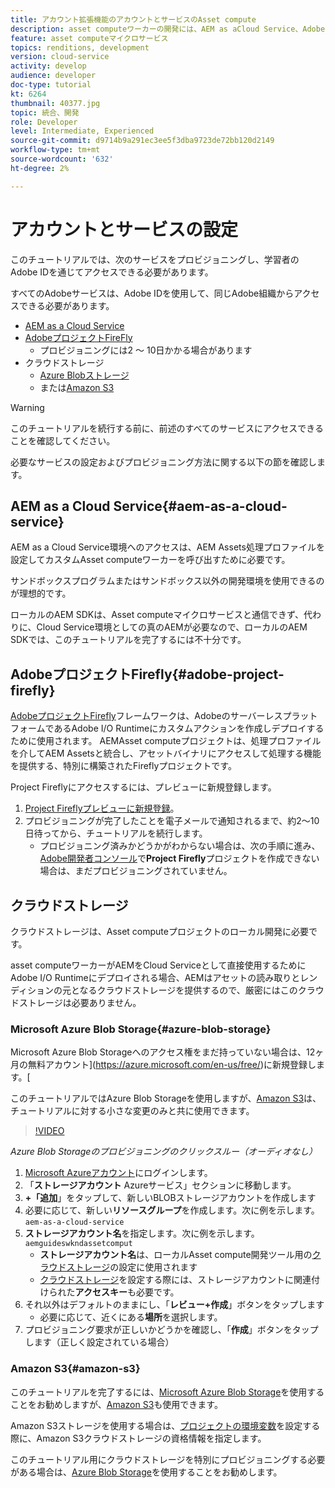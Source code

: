 ```yaml
---
title: アカウント拡張機能のアカウントとサービスのAsset compute
description: asset computeワーカーの開発には、AEM as aCloud Service、AdobeプロジェクトFirefly、MicrosoftまたはAmazonが提供するクラウドストレージなど、アカウントやサービスへのアクセスが必要です。
feature: asset computeマイクロサービス
topics: renditions, development
version: cloud-service
activity: develop
audience: developer
doc-type: tutorial
kt: 6264
thumbnail: 40377.jpg
topic: 統合、開発
role: Developer
level: Intermediate, Experienced
source-git-commit: d9714b9a291ec3ee5f3dba9723de72bb120d2149
workflow-type: tm+mt
source-wordcount: '632'
ht-degree: 2%

---
```



# アカウントとサービスの設定

このチュートリアルでは、次のサービスをプロビジョニングし、学習者のAdobe IDを通じてアクセスできる必要があります。

すべてのAdobeサービスは、Adobe IDを使用して、同じAdobe組織からアクセスできる必要があります。

+ [AEM as a Cloud Service](#aem-as-a-cloud-service)
+ [AdobeプロジェクトFireFly](#adobe-project-firefly)
   + プロビジョニングには2 ～ 10日かかる場合があります
+ クラウドストレージ
   + [Azure Blobストレージ](https://azure.microsoft.com/en-us/services/storage/blobs/)
   + または[Amazon S3](https://aws.amazon.com/s3/?did=ft_card&amp;trk=ft_card)

>[!WARNING]
>
>このチュートリアルを続行する前に、前述のすべてのサービスにアクセスできることを確認してください。
> 
> 必要なサービスの設定およびプロビジョニング方法に関する以下の節を確認します。

## AEM as a Cloud Service{#aem-as-a-cloud-service}

AEM as a Cloud Service環境へのアクセスは、AEM Assets処理プロファイルを設定してカスタムAsset computeワーカーを呼び出すために必要です。

サンドボックスプログラムまたはサンドボックス以外の開発環境を使用できるのが理想的です。

ローカルのAEM SDKは、Asset computeマイクロサービスと通信できず、代わりに、Cloud Service環境としての真のAEMが必要なので、ローカルのAEM SDKでは、このチュートリアルを完了するには不十分です。

## AdobeプロジェクトFirefly{#adobe-project-firefly}

[AdobeプロジェクトFirefly](https://www.adobe.io/apis/experienceplatform/project-firefly.html)フレームワークは、AdobeのサーバーレスプラットフォームであるAdobe I/O Runtimeにカスタムアクションを作成しデプロイするために使用されます。 AEMAsset computeプロジェクトは、処理プロファイルを介してAEM Assetsと統合し、アセットバイナリにアクセスして処理する機能を提供する、特別に構築されたFireflyプロジェクトです。

Project Fireflyにアクセスするには、プレビューに新規登録します。

1. [Project Fireflyプレビューに新規登録](https://adobeio.typeform.com/to/obqgRm)。
1. プロビジョニングが完了したことを電子メールで通知されるまで、約2～10日待ってから、チュートリアルを続行します。
   + プロビジョニング済みかどうかがわからない場合は、次の手順に進み、 [Adobe開発者コンソール](https://console.adobe.io)で&#x200B;__Project Firefly__&#x200B;プロジェクトを作成できない場合は、まだプロビジョニングされていません。

## クラウドストレージ

クラウドストレージは、Asset computeプロジェクトのローカル開発に必要です。

asset computeワーカーがAEMをCloud Serviceとして直接使用するためにAdobe I/O Runtimeにデプロイされる場合、AEMはアセットの読み取りとレンディションの元となるクラウドストレージを提供するので、厳密にはこのクラウドストレージは必要ありません。

### Microsoft Azure Blob Storage{#azure-blob-storage}

Microsoft Azure Blob Storageへのアクセス権をまだ持っていない場合は、12ヶ月の無料アカウント](https://azure.microsoft.com/en-us/free/)に新規登録します。[

このチュートリアルではAzure Blob Storageを使用しますが、[Amazon S3](#amazon-s3)は、チュートリアルに対する小さな変更のみと共に使用できます。

>[!VIDEO](https://video.tv.adobe.com/v/40377/?quality=12&learn=on)

_Azure Blob Storageのプロビジョニングのクリックスルー（オーディオなし）_


1. [Microsoft Azureアカウント](https://azure.microsoft.com/en-us/account/)にログインします。
1. 「__ストレージアカウント__ Azureサービス」セクションに移動します。
1. __+「追加__」をタップして、新しいBLOBストレージアカウントを作成します
1. 必要に応じて、新しい&#x200B;__リソースグループ__&#x200B;を作成します。次に例を示します。`aem-as-a-cloud-service`
1. __ストレージアカウント名__&#x200B;を指定します。次に例を示します。`aemguideswkndassetcomput`
   + __ストレージアカウント名__&#x200B;は、ローカルAsset compute開発ツール用の[クラウドストレージ](../develop/environment-variables.md)の設定に使用されます
   + [クラウドストレージ](../develop/environment-variables.md)を設定する際には、ストレージアカウントに関連付けられた&#x200B;__アクセスキー__&#x200B;も必要です。
1. それ以外はデフォルトのままにし、「__レビュー+作成__」ボタンをタップします
   + 必要に応じて、近くにある&#x200B;__場所__&#x200B;を選択します。
1. プロビジョニング要求が正しいかどうかを確認し、「__作成__」ボタンをタップします（正しく設定されている場合）

### Amazon S3{#amazon-s3}

このチュートリアルを完了するには、[Microsoft Azure Blob Storage](#azure-blob-storage)を使用することをお勧めしますが、[Amazon S3](https://aws.amazon.com/s3/?did=ft_card&amp;trk=ft_card)も使用できます。

Amazon S3ストレージを使用する場合は、[プロジェクトの環境変数](../develop/environment-variables.md#amazon-s3)を設定する際に、Amazon S3クラウドストレージの資格情報を指定します。

このチュートリアル用にクラウドストレージを特別にプロビジョニングする必要がある場合は、[Azure Blob Storage](#azure-blob-storage)を使用することをお勧めします。
